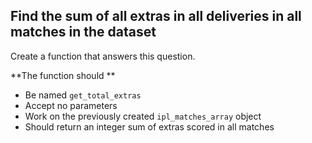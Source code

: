 ## Find the sum of all extras in all deliveries in all matches in the dataset

Create a function that answers this question.

**The function should **
- Be named `get_total_extras`
- Accept no parameters
- Work on the previously created `ipl_matches_array` object
- Should return an integer sum of extras scored in all matches
